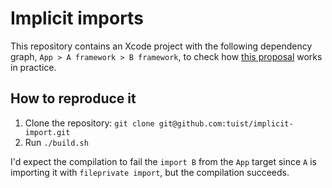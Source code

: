 # Implicit imports

This repository contains an Xcode project with the following dependency graph, `App > A framework > B framework`, to check how [this proposal](https://github.com/swiftlang/swift-evolution/blob/main/proposals/0409-access-level-on-imports.md) works in practice.

## How to reproduce it

1. Clone the repository: `git clone git@github.com:tuist/implicit-import.git`
2. Run `./build.sh`

I'd expect the compilation to fail the `import B` from the `App` target since `A` is importing it with `fileprivate import`, but the compilation succeeds.
